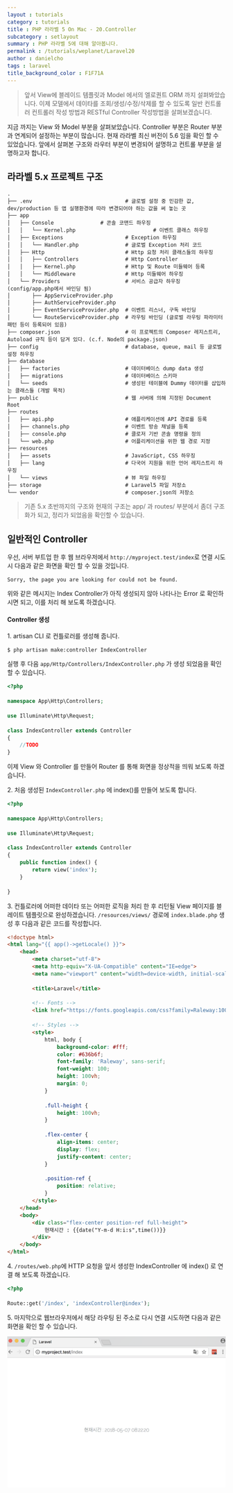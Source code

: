 ```yaml
---
layout : tutorials
category : tutorials
title : PHP 라라벨 5 On Mac - 20.Controller
subcategory : setlayout
summary : PHP 라라벨 5에 대해 알아봅니다.
permalink : /tutorials/weplanet/Laravel20
author : danielcho
tags : laravel
title_background_color : F1F71A
---
```






> 앞서 View에 블레이드 템플릿과 Model 에서의 엘로퀀트 ORM 까지 설펴봐았습니다. 이제 모델에서 데이타를 조회/생성/수정/삭제를 할 수
있도록 일반 컨트롤러 컨트롤러 작성 방법과 RESTful Controller 작성방법을 살펴보겠습니다.

지금 까지는 View 와 Model 부분을 살펴보았습니다. Controller 부분은 Router 부분과 연계되어 설정하는 부분이 많습니다.
현재 라라벨 최신 버전이 5.6 임을 확인 할 수 있었습니다.
앞에서 살펴본 구조와 라우터 부분이 변경되어 설명하고 컨트롤 부분을 설명하고자 합니다.

## 라라벨 5.x 프로젝트 구조

```
.
├── .env                              # 글로벌 설정 중 민감한 값, dev/production 등 앱 실행환경에 따라 변경되어야 하는 값을 써 놓는 곳
├── app
│   ├── Console               # 콘솔 코맨드 하우징
│   │   └── Kernel.php                         # 이벤트 클래스 하우징
│   ├── Exceptions                    # Exception 하우징
│   │   └── Handler.php               # 글로벌 Exception 처리 코드
│   ├── Http                          # Http 요청 처리 클래스들의 하우징
│   │   ├── Controllers               # Http Controller
│   │   ├── Kernel.php                # Http 및 Route 미들웨어 등록
│   │   └── Middleware                # Http 미들웨어 하우징
│   └── Providers                     # 서비스 공급자 하우징 (config/app.php에서 바인딩 됨)
│       ├── AppServiceProvider.php
│       ├── AuthServiceProvider.php
│       ├── EventServiceProvider.php  # 이벤트 리스너, 구독 바인딩
│       └── RouteServiceProvider.php  # 라우팅 바인딩 (글로벌 라우팅 파라미터 패턴 등이 등록되어 있음)
├── composer.json                     # 이 프로젝트의 Composer 레지스트리, Autoload 규칙 등이 담겨 있다. (c.f. Node의 package.json)
├── config                            # database, queue, mail 등 글로벌 설정 하우징
├── database
│   ├── factories                     # 데이터베이스 dump data 생성
│   ├── migrations                    # 데이터베이스 스키마
│   └── seeds                         # 생성된 테이블에 Dummy 데이터를 삽입하는 클래스들 (개발 목적)
├── public                            # 웹 서버에 의해 지정된 Document Root
├── routes
│   ├── api.php                       # 애플리케이션에 API 경로를 등록
│   ├── channels.php                  # 이벤트 방송 채널을 등록
│   ├── console.php                   # 클로저 기반 콘솔 명령을 정의
│   └── web.php                       # 어플리케이션을 위한 웹 경로 지정
├── resources
│   ├── assets                        # JavaScript, CSS 하우징
│   ├── lang                          # 다국어 지원을 위한 언어 레지스트리 하우징
│   └── views                         # 뷰 파일 하우징
├── storage                           # Laravel5 파일 저장소
└── vendor                            # composer.json의 저장소
```

> 기존 5.x 초반까지의 구조와  현재의 구조는 app/ 과 routes/ 부분에서 좀더 구조화가 되고, 정리가 되었음을 확인할 수 있습니다.

## 일반적인 Controller

우선, 서버 부트업 한 후 웹 브라우저에서 `http://myproject.test/index`로 연결 시도 시 다음과 같은 화면을 확인 할 수 있을 것입니다.

```
Sorry, the page you are looking for could not be found.
```

위와 같은 메시지는 Index Controller가 아직 생성되지 않아 나타나는 Error 로 확인하시면 되고, 이를 처리 해 보도록 하겠습니다.

#### Controller 생성

1\. artisan CLI 로 컨틀로러를 생성해 줍니다.

```
$ php artisan make:controller IndexController
```

실행 후 다음 `app/Http/Controllers/IndexController.php` 가 생성 되었음을 확인할 수 있습니다.

```php
<?php

namespace App\Http\Controllers;

use Illuminate\Http\Request;

class IndexController extends Controller
{
    //TODO
}
```

이제 View 와 Controller 를 만들어 Router 를 통해 화면을 정상적을 띄워 보도록 하겠습니다.

2\. 처음 생성된 `IndexController.php` 에 index()를 만들어 보도록 합니다.

```php
<?php

namespace App\Http\Controllers;

use Illuminate\Http\Request;

class IndexController extends Controller
{
    public function index() {
        return view('index');
    }

}
```

3\. 컨틀로러에 어떠한 데이타 또는 어떠한 로직을 처리 한 후 리턴될 View 페이지를 블레이트 템플릿으로 완성하겠습니다.
`/resources/views/` 경로에 `index.blade.php` 생성 후 다음과 같은 코드를 작성합니다.

```html
<!doctype html>
<html lang="{{ app()->getLocale() }}">
    <head>
        <meta charset="utf-8">
        <meta http-equiv="X-UA-Compatible" content="IE=edge">
        <meta name="viewport" content="width=device-width, initial-scale=1">

        <title>Laravel</title>

        <!-- Fonts -->
        <link href="https://fonts.googleapis.com/css?family=Raleway:100,600" rel="stylesheet" type="text/css">

        <!-- Styles -->
        <style>
            html, body {
                background-color: #fff;
                color: #636b6f;
                font-family: 'Raleway', sans-serif;
                font-weight: 100;
                height: 100vh;
                margin: 0;
            }

            .full-height {
                height: 100vh;
            }

            .flex-center {
                align-items: center;
                display: flex;
                justify-content: center;
            }

            .position-ref {
                position: relative;
            }
        </style>
    </head>
    <body>
        <div class="flex-center position-ref full-height">
            현재시간 : {{date("Y-m-d H:i:s",time())}}
        </div>
    </body>
</html>
```

4\. `/routes/web.php`에 HTTP 요청을 앞서 생성한 IndexController 에 index() 로 연결 해 보도록 하겠습니다.

```php
<?php

Route::get('/index', 'indexController@index');
```

5\. 마지막으로 웹브라우저에서 해당 라우팅 된 주소로 다시 연결 시도하면 다음과 같은 화면을 확인 할 수 있습니다.

![Alt text](../imgs/controller-img-001.png)
